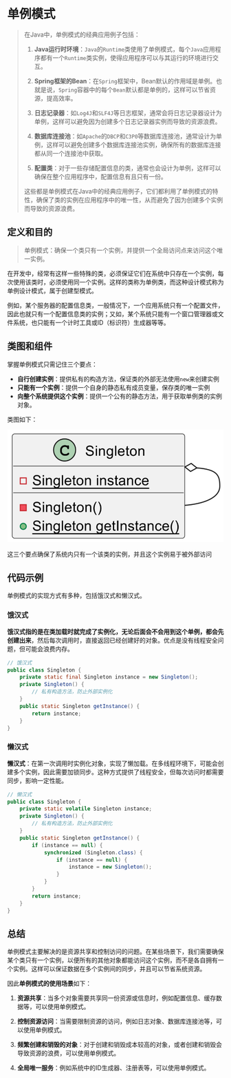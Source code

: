 # 单例模式

> 在Java中，单例模式的经典应用例子包括：
>
> 1. **Java运行时环境**：`Java`的`Runtime`类使用了单例模式，每个`Java`应用程序都有一个`Runtime`类实例，使得应用程序可以与其运行的环境进行交互。
>
> 2. **Spring框架的Bean**：在`Spring`框架中，Bean默认的作用域是单例。也就是说，`Spring`容器中的每个`Bean`默认都是单例的，这样可以节省资源，提高效率。
>
> 3. **日志记录器**：如`Log4J`和`SLF4J`等日志框架，通常会将日志记录器设计为单例，这样可以避免因为创建多个日志记录器实例而导致的资源浪费。
>
> 4. **数据库连接池**：如`Apache`的`DBCP`和`C3P0`等数据库连接池，通常设计为单例，这样可以避免创建多个数据库连接池实例，确保所有的数据库连接都从同一个连接池中获取。
>
> 5. **配置类**：对于一些存储配置信息的类，通常也会设计为单例，这样可以确保在整个应用程序中，配置信息有且只有一份。
>
> 这些都是单例模式在Java中的经典应用例子，它们都利用了单例模式的特性，确保了类的实例在应用程序中的唯一性，从而避免了因为创建多个实例而导致的资源浪费。

## 定义和目的

> 单例模式：确保一个类只有一个实例，并提供一个全局访问点来访问这个唯一实例。

在开发中，经常有这样一些特殊的类，必须保证它们在系统中只存在一个实例，每次使用该类时，必须使用同一个实例。这样的类称为单例类，而这种设计模式称为单例设计模式，属于创建型模式。

例如，某个服务器的配置信息类，一般情况下，一个应用系统只有一个配置文件，因此也就只有一个配置信息类的实例；又如，某个系统只能有一个窗口管理器或文件系统，也只能有一个计时工具或ID（标识符）生成器等等。

## 类图和组件

掌握单例模式只需记住三个要点：

- **自行创建实例**：提供私有的构造方法，保证类的外部无法使用`new`来创建实例
- **只能有一个实例**：提供一个自身的静态私有成员变量，保存类的唯一实例
- **向整个系统提供这个实例**：提供一个公有的静态方法，用于获取单例类的实例对象。

类图如下：

![image-20240226102843077](images/1_03_Singleton_Pattern/image-20240226102843077.png)

这三个要点确保了系统内只有一个该类的实例，并且这个实例易于被外部访问

## 代码示例

单例模式的实现⽅式有多种，包括饿汉式和懒汉式。

### 饿汉式

**饿汉式指的是在类加载时就完成了实例化，无论后面会不会用到这个单例，都会先创建出来**，然后每次调用时，直接返回已经创建好的对象。优点是没有线程安全问题，但可能会浪费内存。

```java
// 饿汉式
public class Singleton {
	private static final Singleton instance = new Singleton();
	private Singleton() {
		// 私有构造⽅法，防⽌外部实例化
	}
	public static Singleton getInstance() {
		return instance;
	}
}
```

### 懒汉式

**懒汉式**：在第一次调用时实例化对象，实现了懒加载。在多线程环境下，可能会创建多个实例，因此需要加锁同步。这种方式提供了线程安全，但每次访问时都需要同步，影响一定性能。

```java
// 懒汉式
public class Singleton {
    private static volatile Singleton instance;
    private Singleton() {
        // 私有构造⽅法，防⽌外部实例化
    }
    public static Singleton getInstance() {
        if (instance == null) {
            synchronized (Singleton.class) {
                if (instance == null) {
                    instance = new Singleton();
                }
            }
        }
        return instance;
    }
}
```



## 总结

单例模式主要解决的是资源共享和控制访问的问题。在某些场景下，我们需要确保某个类只有一个实例，以便所有的其他对象都能访问这个实例，而不是各自拥有一个实例。这样可以保证数据在多个实例间的同步，并且可以节省系统资源。

因此**单例模式的使用场景**如下：

1. **资源共享**：当多个对象需要共享同一份资源或信息时，例如配置信息、缓存数据等，可以使用单例模式。

2. **控制资源访问**：当需要限制资源的访问，例如日志对象、数据库连接池等，可以使用单例模式。

3. **频繁创建和销毁的对象**：对于创建和销毁成本较高的对象，或者创建和销毁会导致资源的浪费，可以使用单例模式。

4. **全局唯一服务**：例如系统中的ID生成器、注册表等，可以使用单例模式。
